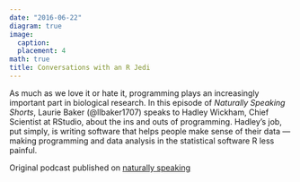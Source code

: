 ```yaml
---
date: "2016-06-22"
diagram: true
image:
  caption: 
  placement: 4
math: true
title: Conversations with an R Jedi
---
```


As much as we love it or hate it, programming plays an increasingly important part in biological research. In this episode of *Naturally Speaking Shorts*, Laurie Baker (@llbaker1707) speaks to Hadley Wickham, Chief Scientist at RStudio, about the ins and outs of programming. Hadley’s job, put simply, is writing software that helps people make sense of their data — making programming and data analysis in the statistical software R less painful.

Original podcast published on [naturally speaking](https://naturallyspeaking.blog/2016/06/22/episode-41-conversations-with-an-r-jedi/)
